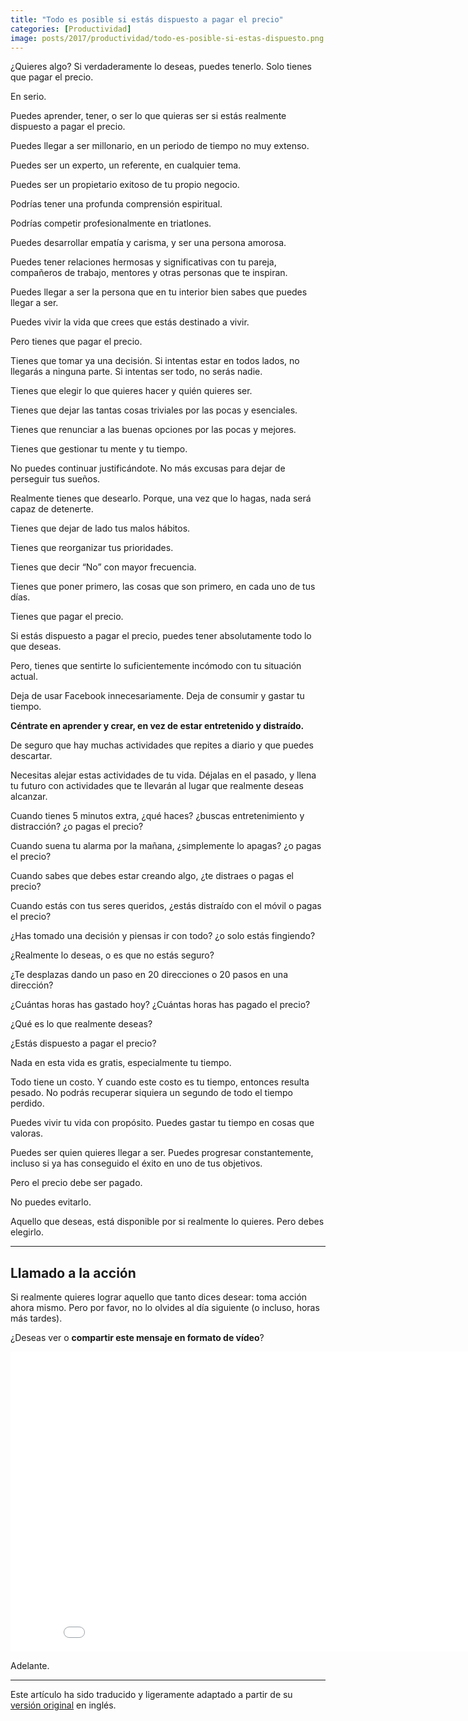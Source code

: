 ```yaml
---
title: "Todo es posible si estás dispuesto a pagar el precio"
categories: [Productividad]
image: posts/2017/productividad/todo-es-posible-si-estas-dispuesto.png
---
```


¿Quieres algo? Si verdaderamente lo deseas, puedes tenerlo. Solo tienes que pagar el precio.

En serio.

Puedes aprender, tener, o ser lo que quieras ser si estás realmente dispuesto a pagar el precio.

Puedes llegar a ser millonario, en un periodo de tiempo no muy extenso.

Puedes ser un experto, un referente, en cualquier tema.

Puedes ser un propietario exitoso de tu propio negocio.

Podrías tener una profunda comprensión espiritual.

Podrías competir profesionalmente en triatlones.

Puedes desarrollar empatía y carisma, y ser una persona amorosa.

Puedes tener relaciones hermosas y significativas con tu pareja, compañeros de trabajo, mentores y otras personas que te inspiran.

Puedes llegar a ser la persona que en tu interior bien sabes que puedes llegar a ser.

Puedes vivir la vida que crees que estás destinado a vivir.

Pero tienes que pagar el precio.

Tienes que tomar ya una decisión. Si intentas estar en todos lados, no llegarás a ninguna parte. 
Si intentas ser todo, no serás nadie.

Tienes que elegir lo que quieres hacer y quién quieres ser.

Tienes que dejar las tantas cosas triviales por las pocas y esenciales.

Tienes que renunciar a las buenas opciones por las pocas y mejores.

Tienes que gestionar tu mente y tu tiempo.

No puedes continuar justificándote. 
No más excusas para dejar de perseguir tus sueños.

Realmente tienes que desearlo. 
Porque, una vez que lo hagas, nada será capaz de detenerte.

Tienes que dejar de lado tus malos hábitos.

Tienes que reorganizar tus prioridades.

Tienes que decir “No” con mayor frecuencia.

Tienes que poner primero, las cosas que son primero, en cada uno de tus días.

Tienes que pagar el precio.

Si estás dispuesto a pagar el precio, puedes tener absolutamente todo lo que deseas.

Pero, tienes que sentirte lo suficientemente incómodo con tu situación actual.

Deja de usar Facebook innecesariamente. Deja de consumir y gastar tu tiempo.

**Céntrate en aprender y crear, en vez de estar entretenido y distraído.**

De seguro que hay muchas actividades que repites a diario y que puedes descartar.

Necesitas alejar estas actividades de tu vida. 
Déjalas en el pasado, y llena tu futuro con actividades que te llevarán al lugar que realmente deseas alcanzar.

Cuando tienes 5 minutos extra, ¿qué haces? ¿buscas entretenimiento y distracción? ¿o pagas el precio?

Cuando suena tu alarma por la mañana, ¿simplemente lo apagas? ¿o pagas el precio?

Cuando sabes que debes estar creando algo, ¿te distraes o pagas el precio?

Cuando estás con tus seres queridos, ¿estás distraído con el móvil o pagas el precio?

¿Has tomado una decisión y piensas ir con todo? ¿o solo estás fingiendo?

¿Realmente lo deseas, o es que no estás seguro?

¿Te desplazas dando un paso en 20 direcciones o 20 pasos en una dirección?

¿Cuántas horas has gastado hoy? ¿Cuántas horas has pagado el precio?

¿Qué es lo que realmente deseas?

¿Estás dispuesto a pagar el precio?

Nada en esta vida es gratis, especialmente tu tiempo. 

Todo tiene un costo. Y cuando este costo es tu tiempo, entonces resulta pesado. No podrás recuperar siquiera un segundo de todo el tiempo perdido.

Puedes vivir tu vida con propósito. Puedes gastar tu tiempo en cosas que valoras. 

Puedes ser quien quieres llegar a ser. Puedes progresar constantemente, incluso si ya has conseguido el éxito en uno de tus objetivos.

Pero el precio debe ser pagado.

No puedes evitarlo.

Aquello que deseas, está disponible por si realmente lo quieres. Pero debes elegirlo.

___

## Llamado a la acción

Si realmente quieres lograr aquello que tanto dices desear: toma acción ahora mismo. 
Pero por favor, no lo olvides al día siguiente (o incluso, horas más tardes).

¿Deseas ver o **compartir este mensaje en formato de vídeo**?

<div class="text-center">
	<iframe width="858" height="480" src="//www.youtube.com/embed/4qe06o_FW5Q?vq=hd720&rel=0" frameborder="0" allowfullscreen></iframe>	
</div>

Adelante.

___

Este artículo ha sido traducido y ligeramente adaptado a partir de su [versión original][original] en inglés.

[original]: https://themission.co/anything-is-possible-if-you-pay-the-price-ca5c329437d 
